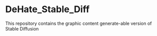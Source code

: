 # DeHate_Stable_Diff
This repository contains the graphic content generate-able version of Stable Diffusion
